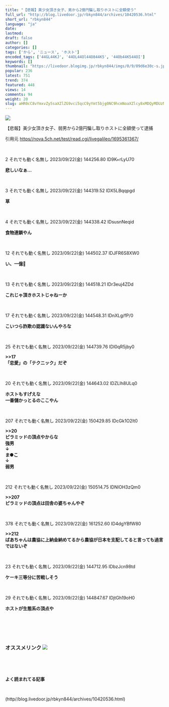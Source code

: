 ```yaml
---
title: "【悲報】美少女頂き女子、男から2億円騙し取りホストに全額使う"
full_url: "http://blog.livedoor.jp/rbkyn844/archives/10420536.html"
short_url: "rbkyn844"
language: "ja"
date: 
lastmod: 
draft: false
author: []
categories: []
tags: ['から', 'ニュース', 'ホスト']
encoded_tags: ['44GL44KJ', '44OL44Ol44O844K5', '44Ob44K544OI']
keywords: []
thumbnail: "https://livedoor.blogimg.jp/rbkyn844/imgs/0/9/09d6e30c-s.jpg"
popular: 236
latest: 751
trend: 374
featured: 448
views: 14
comments: 94
weight: 20
slug: aHR0cC8vYmxvZy5saXZlZG9vci5qcC9yYmt5bjg0NC9hcmNoaXZlcy8xMDQyMDUzNi5odG1s
---
```


![](https://livedoor.blogimg.jp/rbkyn844/imgs/0/9/09d6e30c-s.jpg)

<div><p>【悲報】美少女頂き女子、弱男から2億円騙し取りホストに全額使って逮捕</p><p>引用元 <a title='' target='_blank' href='https//nova.5ch.net/test/read.cgi/livegalileo/1695361367/'>https//nova.5ch.net/test/read.cgi/livegalileo/1695361367/ </a> </p><br><p class='res1'>2 それでも動く名無し 2023/09/22(金) 144256.80 ID9K+rLyU70 </p> <p class='res2'><b> 悲しいなぁ… </b></p><br> <p class='res1'>3 それでも動く名無し 2023/09/22(金) 144319.52 IDX5LBqqpgd </p> <p class='res2'><b> 草 </b></p><br> <p class='res1'>4 それでも動く名無し 2023/09/22(金) 144338.42 IDsusnNeqid </p> <p class='res2'><b> 食物連鎖やん </b></p><br> <p class='res1'>12 それでも動く名無し 2023/09/22(金) 144502.37 IDJFR6S8XW0 </p> <p class='res2'><b> い、一億🤨 </b></p><br> <p class='no-pc'></p> <p class='res1'>13 それでも動く名無し 2023/09/22(金) 144518.21 IDr3euj4ZDd </p> <p class='res2'><b> これじゃ頂きホストじゃねーか </b></p><br> <p class='res1'>17 それでも動く名無し 2023/09/22(金) 144548.31 IDnXLg/fP/0 </p> <p class='res2'><b> こいつら詐欺の認識ないんやろな </b></p><br> <p class='res1'>25 それでも動く名無し 2023/09/22(金) 144739.76 IDl0qR5jby0 </p> <p class='res2'><b> >>17 <br> 「恋愛」の「テクニック」だぞ </b></p><br> <p class='res1'>20 それでも動く名無し 2023/09/22(金) 144643.02 IDZLlh8ULq0 </p> <p class='res2'><b> ホストもすげえな <br> 一番儲かっとるのここやん </b></p><br> <p class='res1'>207 それでも動く名無し 2023/09/22(金) 150429.85 IDcGk1O2lt0 </p> <p class='res2'><b> >>20 <br> ピラミッドの頂点やからな <br> 強男 <br> ↓ <br> ま●こ <br> ↓ <br> 弱男 </b></p><br> <p class='res1'>212 それでも動く名無し 2023/09/22(金) 150514.75 IDNlOH3zQm0 </p> <p class='res2'><b> >>207 <br> ピラミッドの頂点は田舎の婆ちゃんやぞ </b></p><br> <p class='res1'>378 それでも動く名無し 2023/09/22(金) 161252.60 ID4dgYBfW80 </p> <p class='res2'><b> >>212 <br> ばあちゃんは農協に上納金納めてるから農協が日本を支配してると言っても過言ではないぞ </b></p><br> <p class='res1'>23 それでも動く名無し 2023/09/22(金) 144712.95 IDbzJcn98td </p> <p class='res2'><b> ケーキ三等分に苦戦しそう </b></p><br> <p class='res1'>29 それでも動く名無し 2023/09/22(金) 144847.67 IDjtGh19oH0 </p> <p class='res2'><b> ホストが生態系の頂点や </b></p><br> <p id='5077e33f033c4e934bb013c7c4eb8bbd'> </p><br> <br> <p class='no-pc'></p> <h3 class='linkh'>オススメリンク <img src='http//blog.livedoor.jp/rbkyn844/ftp/fusagikom-fikergh.png'></h3> <p class='link2'> </p><br> <p class='no-pc'></p> <p class='no-pc'><br><p><b>よく読まれてる記事</b></p><br></p> </div>

(http//blog.livedoor.jp/rbkyn844/archives/10420536.html)
